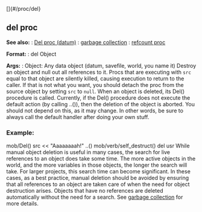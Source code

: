 []{#/proc/del}
## del proc
**See also:**
:   [Del proc (datum)](#/datum/proc/Del)
:   [garbage collection](#/DM/garbage)
:   [refcount proc](#/proc/refcount)
<!-- -->
**Format:**
:   del Object
<!-- -->
**Args:**
:   Object: Any data object (datum, savefile, world, you name it)
Destroy an object and null out all references to it. Procs that are
executing with `src` equal to that object are silently killed, causing
execution to return to the caller. If that is not what you want, you
should detach the proc from the source object by setting `src` to
`null`.
When an object is deleted, its Del() procedure is called. Currently, if
the Del() procedure does not execute the default action (by calling
..()), then the deletion of the object is aborted. You should not depend
on this, as it may change. In other words, be sure to always call the
default handler after doing your own stuff.
### Example:
mob/Del() src \<\< \"Aaaaaaaah!\" ..() mob/verb/self_destruct() del usr
While manual object deletion is useful in many cases, the search for
live references to an object does take some time. The more active
objects in the world, and the more variables in those objects, the
longer the search will take. For larger projects, this search time can
become significant. In these cases, as a best practice, manual deletion
should be avoided by ensuring that all references to an object are taken
care of when the need for object destruction arises. Objects that have
no references are deleted automatically without the need for a search.
See [garbage collection](#/DM/garbage) for more details.